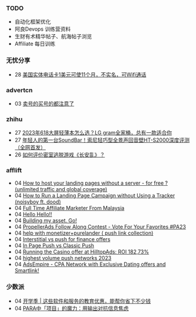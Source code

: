 ### TODO
-  自动化框架优化
-  阿良Devops 训练营资料
-  生财有术精华帖子、航海帖子浏览
-  Affiliate 每日训练

### 无忧分享
<!-- ruyo:START -->
-  28 [美国实体电话卡1美元可使11个月，不实名，可Wifi通话](https://51.ruyo.net/18487.html)<!-- ruyo:END -->

### advertcn
<!-- advertcn:START -->
-  03 [卖号的买号的都注意了](https://www.advertcn.com/forum.php?mod=viewthread&tid=112343)<!-- advertcn:END -->

### zhihu
<!-- zhihu:START -->
-  27 [2023年618大屏轻薄本怎么选？LG gram全家桶，总有一款适合你](http://zhuanlan.zhihu.com/p/632641888?utm_campaign=rss&utm_medium=rss&utm_source=rss&utm_content=title)
-  27 [年轻人的第一台SoundBar！索尼轻巧型全景声回音壁HT-S2000深度评测（全网首发）](http://zhuanlan.zhihu.com/p/630990296?utm_campaign=rss&utm_medium=rss&utm_source=rss&utm_content=title)
-  26 [如何评价密室逃脱游戏《长安乱》？](http://www.zhihu.com/question/563950552/answer/3045961312?utm_campaign=rss&utm_medium=rss&utm_source=rss&utm_content=title)<!-- zhihu:END -->

### afflift
<!-- afflift:START -->
-  04 [How to host your landing pages without a server - for free ? &lpar;unlimited traffic and global coverage&rpar;](https://afflift.com/f/threads/how-to-host-your-landing-pages-without-a-server-for-free-unlimited-traffic-and-global-coverage.10527/)
-  04 [How to Run a Landing Page Campaign without Using a Tracker &lpar;noisyboy ft. dood&rpar;](https://afflift.com/f/threads/how-to-run-a-landing-page-campaign-without-using-a-tracker-noisyboy-ft-dood.11737/)
-  04 [Full Time Affiliate Marketer From Malaysia](https://afflift.com/f/threads/full-time-affiliate-marketer-from-malaysia.11738/)
-  04 [Hello Hello!!](https://afflift.com/f/threads/hello-hello.11739/)
-  04 [Building my asset. Go!](https://afflift.com/f/threads/building-my-asset-go.11736/)
-  04 [PropellerAds Follow Along Contest - Vote For Your Favorites #PA23](https://afflift.com/f/threads/propellerads-follow-along-contest-vote-for-your-favorites-pa23.11724/)
-  04 [help with monetizer+purelander &lpar; push link collection&rpar;](https://afflift.com/f/threads/help-with-monetizer-purelander-push-link-collection.11542/)
-  04 [Interstitial vs push for finance offers](https://afflift.com/f/threads/interstitial-vs-push-for-finance-offers.11265/)
-  04 [In Page Push vs Classic Push](https://afflift.com/f/threads/in-page-push-vs-classic-push.11032/)
-  04 [Running the Casino offer at HilltopAds: ROI 182,73%](https://afflift.com/f/threads/running-the-casino-offer-at-hilltopads-roi-182-73.11735/)
-  04 [highest volume push networks 2023](https://afflift.com/f/threads/highest-volume-push-networks-2023.11632/)
-  04 [AdsEmpire - CPA Network with Exclusive Dating offers and Smartlink!](https://afflift.com/f/threads/adsempire-cpa-network-with-exclusive-dating-offers-and-smartlink.6820/)<!-- afflift:END -->

### 少数派
<!-- sspai:START -->
-  04 [开学季 | 这些软件和服务的教育优惠，能帮你省下不少钱](https://sspai.com/post/68227)
-  04 [PARA中「项目」的魔力：用输出对抗信息焦虑](https://sspai.com/post/83271)<!-- sspai:END -->
